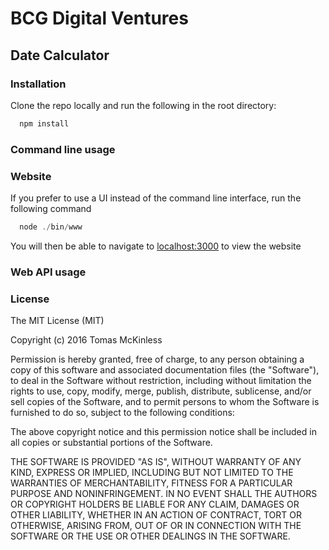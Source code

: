 # BCG Digital Ventures
## Date Calculator

### Installation
Clone the repo locally and run the following in the root directory:
```js
  npm install
```

### Command line usage

### Website
If you prefer to use a UI instead of the command line interface, run the following command
```js
  node ./bin/www
```
You will then be able to navigate to [localhost:3000](http://localhost:3000) to view the website

### Web API usage



### License

The MIT License (MIT)

Copyright (c) 2016 Tomas McKinless

Permission is hereby granted, free of charge, to any person obtaining a copy
of this software and associated documentation files (the "Software"), to deal
in the Software without restriction, including without limitation the rights
to use, copy, modify, merge, publish, distribute, sublicense, and/or sell
copies of the Software, and to permit persons to whom the Software is
furnished to do so, subject to the following conditions:

The above copyright notice and this permission notice shall be included in all
copies or substantial portions of the Software.

THE SOFTWARE IS PROVIDED "AS IS", WITHOUT WARRANTY OF ANY KIND, EXPRESS OR
IMPLIED, INCLUDING BUT NOT LIMITED TO THE WARRANTIES OF MERCHANTABILITY,
FITNESS FOR A PARTICULAR PURPOSE AND NONINFRINGEMENT. IN NO EVENT SHALL THE
AUTHORS OR COPYRIGHT HOLDERS BE LIABLE FOR ANY CLAIM, DAMAGES OR OTHER
LIABILITY, WHETHER IN AN ACTION OF CONTRACT, TORT OR OTHERWISE, ARISING FROM,
OUT OF OR IN CONNECTION WITH THE SOFTWARE OR THE USE OR OTHER DEALINGS IN THE
SOFTWARE.